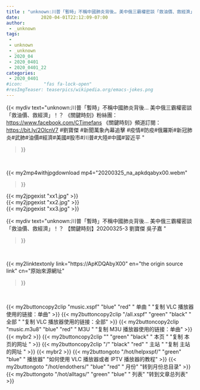 ```yaml
---
title : "unknown:川普「暫時」不稱中國肺炎背後… 美中俄三霸權密談「救油價、救經濟」！？ 【關鍵時刻】20200325-3 劉寶傑 吳子嘉 "
date:        2020-04-01T22:12:09-07:00
author:
 - _unknown
tags:
 - 
 - unknown
 - _unknown
 - 2020_04
 - 2020_0401
 - 2020_0401_22
categories:
 - 2020_0401
#icon:        "fas fa-lock-open"
#resImgTeaser: teaserpics/wikipedia.org/emacs-jokes.png
---
```







{{< mydiv text="unknown:川普「暫時」不稱中國肺炎背後… 美中俄三霸權密談「救油價、救經濟」！？  《關鍵時刻》粉絲團：https://www.facebook.com/CTimefans 《關鍵時刻》頻道訂閱：https://bit.ly/2OlcnV7  #劉寶傑 #新聞萬象內幕追擊 #疫情#防疫#俄羅斯#新冠肺炎#武肺#油價#經濟#美國#股市#川普#大陸#中國#習近平 "
>}}
<br>


{{< my2mp4withjpgdownload mp4="20200325_na_apkdqabyx00.webm"
>}}

{{< my2jpgexist "xx1.jpg" >}}<br>
{{< my2jpgexist "xx2.jpg" >}}<br>
{{< my2jpgexist "xx3.jpg" >}}<br>



{{< mydiv text="unknown:川普「暫時」不稱中國肺炎背後… 美中俄三霸權密談「救油價、救經濟」！？ 【關鍵時刻】20200325-3 劉寶傑 吳子嘉 "
>}}
<br>

{{< my2linktextonly link="https://ApKDQAbyX00"
en="the origin source link" cn="原始來源網址"
>}}


<br>


{{< my2buttoncopy2clip "music.xspf"        "blue"   "red"    " 单曲 "  "复制 VLC 播放器使用的链接：单曲" >}} {{< my2buttoncopy2clip "/all.xspf"         "green"  "black"  " 全部 "  "复制 VLC 播放器使用的链接：全部" >}} {{< my2buttoncopy2clip "music.m3u8"        "blue"   "red"    " M3U  "    "复制 M3U 播放器使用的链接：单曲" >}} {{< mybr2 >}} {{< my2buttoncopy2clip ""                  "green"  "black"  " 本页 "    "复制 本页的网址 " >}} {{< my2buttoncopy2clip "/"                 "black"  "red"    " 主站 "    "复制 主站的网址 " >}} {{< mybr2 >}} {{< my2buttongoto      "/hot/helpxspf/"    "green"  "blue"   " 播放器" "如何使用 VLC 播放器或者 IPTV 播放器的教程" >}} {{< my2buttongoto      "/hot/endothers/"   "blue"   "red"    " 月份"   "转到月份总目录" >}} {{< my2buttongoto      "/hot/alltags/"     "green"  "blue"   " 列表"   "转到文章总列表" >}} 
